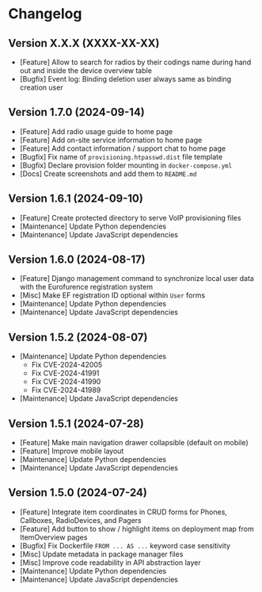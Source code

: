# Changelog

## Version X.X.X (XXXX-XX-XX)

- [Feature] Allow to search for radios by their codings name during hand out and inside the device overview table
- [Bugfix] Event log: Binding deletion user always same as binding creation user


## Version 1.7.0 (2024-09-14)

- [Feature] Add radio usage guide to home page
- [Feature] Add on-site service information to home page
- [Feature] Add contact information / support chat to home page
- [Bugfix] Fix name of `provisioning.htpasswd.dist` file template
- [Bugfix] Declare provision folder mounting in `docker-compose.yml`
- [Docs] Create screenshots and add them to `README.md`


## Version 1.6.1 (2024-09-10)

- [Feature] Create protected directory to serve VoIP provisioning files
- [Maintenance] Update Python dependencies
- [Maintenance] Update JavaScript dependencies


## Version 1.6.0 (2024-08-17)

- [Feature] Django management command to synchronize local user data with the Eurofurence registration system
- [Misc] Make EF registration ID optional within `User` forms
- [Maintenance] Update Python dependencies
- [Maintenance] Update JavaScript dependencies


## Version 1.5.2 (2024-08-07)

- [Maintenance] Update Python dependencies
   - Fix CVE-2024-42005
   - Fix CVE-2024-41991
   - Fix CVE-2024-41990
   - Fix CVE-2024-41989
- [Maintenance] Update JavaScript dependencies


## Version 1.5.1 (2024-07-28)

- [Feature] Make main navigation drawer collapsible (default on mobile)
- [Feature] Improve mobile layout
- [Maintenance] Update Python dependencies
- [Maintenance] Update JavaScript dependencies


## Version 1.5.0 (2024-07-24)

- [Feature] Integrate item coordinates in CRUD forms for Phones, Callboxes, RadioDevices, and Pagers
- [Feature] Add button to show / highlight items on deployment map from ItemOverview pages
- [Bugfix] Fix Dockerfile `FROM ... AS ...` keyword case sensitivity
- [Misc] Update metadata in package manager files
- [Misc] Improve code readability in API abstraction layer
- [Maintenance] Update Python dependencies
- [Maintenance] Update JavaScript dependencies
